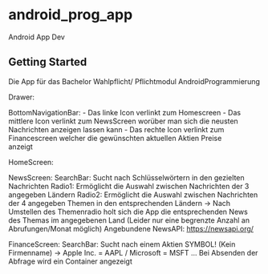 # android_prog_app

Android App Dev

## Getting Started

Die App für das Bachelor Wahlpflicht/ Pflichtmodul AndroidProgrammierung

Drawer: 
    

BottomNavigationBar:
    - Das linke Icon verlinkt zum Homescreen
    - Das mittlere Icon verlinkt zum NewsScreen worüber man sich die neusten Nachrichten anzeigen
    lassen kann
    - Das rechte Icon verlinkt zum Financescreen welcher die gewünschten aktuellen Aktien Preise  
    anzeigt

HomeScreen:
    

NewsScreen:
    SearchBar: Sucht nach Schlüsselwörtern in den gezielten Nachrichten
    Radio1: Ermöglicht die Auswahl zwischen Nachrichten der 3 angegeben Ländern
    Radio2: Ermöglicht die Auswahl zwischen Nachrichten der 4 angegeben Themen in den entsprechenden
            Ländern
            -> Nach Umstellen des Themenradio holt sich die App die entsprechenden News des Themas
               im angegebenen Land (Leider nur eine begrenzte Anzahl an Abrufungen/Monat möglich)
    Angebundene NewsAPI: https://newsapi.org/

FinanceScreen:
    SearchBar: Sucht nach einem Aktien SYMBOL! (Kein Firmenname) -> Apple Inc. = AAPL / Microsoft = MSFT ...
               Bei Absenden der Abfrage wird ein Container angezeigt


    




